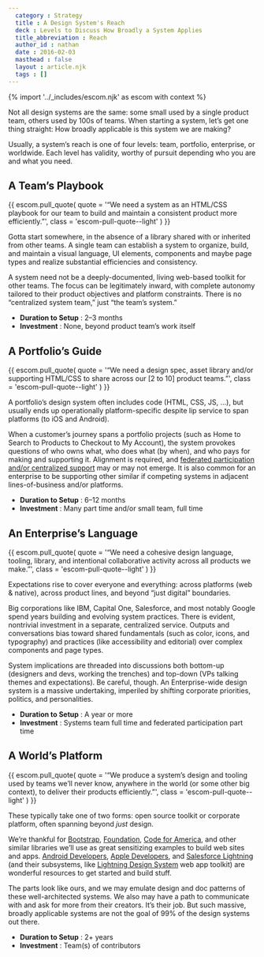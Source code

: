 ```yaml
---
  category : Strategy
  title : A Design System's Reach
  deck : Levels to Discuss How Broadly a System Applies
  title_abbreviation : Reach
  author_id : nathan
  date : 2016-02-03
  masthead : false
  layout : article.njk
  tags : []
---
```


{% import '../_includes/escom.njk' as escom with context %}

Not all design systems are the same: some small used by a single product team, others used by 100s of teams. When starting a system, let’s get one thing straight: How broadly applicable is this system we are making?

Usually, a system’s reach is one of four levels: team, portfolio, enterprise, or worldwide. Each level has validity, worthy of pursuit depending who you are and what you need.

## A Team’s&nbsp;Playbook

{{ escom.pull_quote(
      quote = '“We need a system as an HTML/CSS playbook for our team to build and maintain a consistent product more efficiently.”',
      class = 'escom-pull-quote--light'
  ) }}

Gotta start somewhere, in the absence of a library shared with or inherited from other teams. A single team can establish a system to organize, build, and maintain a visual language, UI elements, components and maybe page types and realize substantial efficiencies and consistency.

A system need not be a deeply-documented, living web-based toolkit for other teams. The focus can be legitimately inward, with complete autonomy tailored to their product objectives and platform constraints. There is no “centralized system team,” just “the team’s system.”

- **Duration to Setup** : 2–3 months
- **Investment** : None, beyond product team’s work itself

## A Portfolio’s Guide

{{ escom.pull_quote(
      quote = '“We need a design spec, asset library and/or supporting HTML/CSS to share across our [2 to 10] product teams.”',
      class = 'escom-pull-quote--light'
  ) }}

A portfolio’s design system often includes code (HTML, CSS, JS,&nbsp;…), but usually ends up operationally platform-specific despite lip service to span platforms (to iOS and Android).

When a customer’s journey spans a portfolio projects (such as Home to Search to Products to Checkout to My Account), the system provokes questions of who owns what, who does what (by when), and who pays for making and supporting it. Alignment is required, and [federated participation and/or centralized support](/articles/team-models-for-scaling-a-design-system) may or may not emerge. It is also common for an enterprise to be supporting other similar if competing systems in adjacent lines-of-business and/or platforms.

- **Duration to Setup** : 6–12 months
- **Investment** : Many part time and/or small team, full time

## An Enterprise’s Language

{{ escom.pull_quote(
      quote = '“We need a cohesive design language, tooling, library, and intentional collaborative activity across all products we make.”',
      class = 'escom-pull-quote--light'
  ) }}

Expectations rise to cover everyone and everything: across platforms (web & native), across product lines, and beyond “just digital” boundaries.

Big corporations like IBM, Capital One, Salesforce, and most notably Google spend years building and evolving system practices. There is evident, nontrivial investment in a separate, centralized service. Outputs and conversations bias toward shared fundamentals (such as color, icons, and typography) and practices (like accessibility and editorial) over complex components and page types.

System implications are threaded into discussions both bottom-up (designers and devs, working the trenches) and top-down (VPs talking themes and expectations). Be careful, though. An Enterprise-wide design system is a massive undertaking, imperiled by shifting corporate priorities, politics, and personalities.

- **Duration to Setup** : A year or more
- **Investment** : Systems team full time and federated participation part time

## A World’s&nbsp;Platform

{{ escom.pull_quote(
      quote = '“We produce a system’s design and tooling used by teams we’ll never know, anywhere in the world (or some other big context), to deliver their products efficiently.”',
      class = 'escom-pull-quote--light'
  ) }}

These typically take one of two forms: open source toolkit or corporate platform, often spanning beyond _just_ design.

We’re thankful for [Bootstrap](http://getbootstrap.com), [Foundation](http://foundation.zurb.com/), [Code for America](http://style.codeforamerica.org), and other similar libraries we’ll use as great sensitizing examples to build web sites and apps. [Android Developers](http://developer.android.com/), [Apple Developers](https://developer.apple.com/resources/), and [Salesforce Lightning](https://developer.salesforce.com/lightning) (and their subsystems, like [Lightning Design System](https://www.lightningdesignsystem.com/) web app toolkit) are wonderful resources to get started and build stuff.

The parts look like ours, and we may emulate design and doc patterns of these well-architected systems. We also may have a path to communicate with and ask for more from their creators. It’s their job. But such massive, broadly applicable systems are not the goal of 99% of the design systems out there.

- **Duration to Setup** : 2+ years
- **Investment** : Team(s) of contributors

